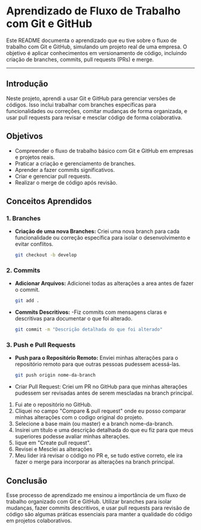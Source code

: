 # Aprendizado de Fluxo de Trabalho com Git e GitHub
Este README documenta o aprendizado que eu tive sobre o fluxo de trabalho com Git e GitHub, simulando um projeto real de uma empresa.
O objetivo é aplicar conhecimentos em versionamento de código, incluindo criação de branches, commits, pull requests (PRs) e merge.

---

## Introdução

Neste projeto, aprendi a usar Git e GitHub para gerenciar versões de códigos.
Isso inclui trabalhar com branches específicas para funcionalidades ou correções, comitar mudanças de forma organizada, e usar pull requests para revisar e mesclar código de forma colaborativa.

## Objetivos

- Compreender o fluxo de trabalho básico com Git e GitHub em empresas e projetos reais.
- Praticar a criação e gerenciamento de branches.
- Aprender a fazer commits significativos.
- Criar e gerenciar pull requests.
- Realizar o merge de código após revisão.

## Conceitos Aprendidos

### 1. Branches

- **Criação de uma nova Branches:**
  Criei uma nova branch para cada funcionalidade ou correção específica para isolar o desenvolvimento e evitar conflitos.

  ```sh
  git checkout -b develop

### 2. Commits
- **Adicionar Arquivos:**
  Adicionei todas as alterações a area antes de fazer o commit.

  ```sh
  git add .
  
- **Commits Descritivos:**
  -Fiz commits com mensagens claras e descritivas para documentar o que foi alterado.
  
  ```sh
  git commit -m "Descrição detalhada do que foi alterado"

### 3. Push e Pull Requests
- **Push para o Repositório Remoto:**
Enviei minhas alterações para o repositório remoto para que outras pessoas pudessem acessá-las.

  ```sh
  git push origin nome-da-branch
  
- Criar Pull Request:
Criei um PR no GitHub para que minhas alterações pudessem ser revisadas antes de serem mescladas na branch principal.

1. Fui ate o repositório no GitHub.
2. Cliquei no campo "Compare & pull request" onde eu posso comparar minhas alterações com o codigo original do projeto.
3. Selecione a base main (ou master) e a branch nome-da-branch.
4. Insirei um título e uma descrição detalhada do que eu fiz para que meus superiores podesse avaliar minhas alterações.
5. lique em "Create pull request".
6. Revisei e Mesclei as alterações
7. Meu lider irá revisar o código no PR e, se tudo estive correto, ele ira fazer o merge para incorporar as alterações na branch principal.

## Conclusão
Esse processo de aprendizado me ensinou a importância de um fluxo de trabalho organizado com Git e GitHub.
Utilizar branches para isolar mudanças, fazer commits descritivos, e usar pull requests para revisão de código são algumas práticas essenciais para manter a qualidade do código em projetos colaborativos.
